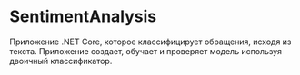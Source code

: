 # SentimentAnalysis
Приложение .NET Core, которое классифицирует обращения, исходя из текста. 
Приложение создает, обучает и проверяет модель используя двоичный классификатор.
